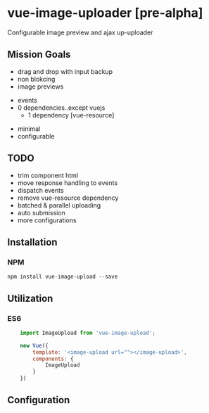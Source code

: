 # vue-image-uploader [pre-alpha]
Configurable image preview and ajax up-uploader

## Mission Goals
 + drag and drop with input backup
 + non blokcing 
 + image previews
 - events
 - 0 dependencies..except vuejs
    - 1 dependency [vue-resource]
 * minimal
 * configurable

## TODO
 * trim component html
 * move response handling to events
 * dispatch events
 * remove vue-resource dependency
 * batched & parallel uploading
 * auto submission
 * more configurations 

## Installation

### NPM
```
npm install vue-image-upload --save
```

## Utilization 
### ES6
```js
    import ImageUpload from 'vue-image-upload';

    new Vue({
        template: '<image-upload url=""></image-upload>',
        components: {
            ImageUpload
        }
    })

```

## Configuration